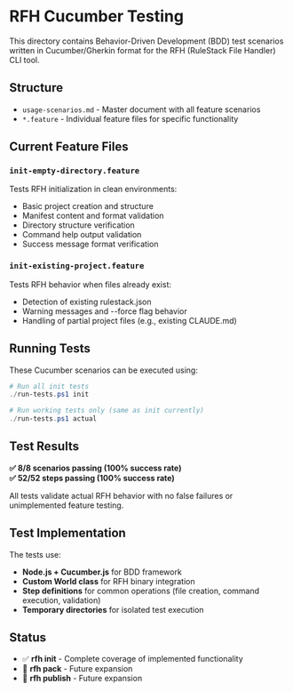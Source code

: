 # RFH Cucumber Testing

This directory contains Behavior-Driven Development (BDD) test scenarios written in Cucumber/Gherkin format for the RFH (RuleStack File Handler) CLI tool.

## Structure

- `usage-scenarios.md` - Master document with all feature scenarios
- `*.feature` - Individual feature files for specific functionality

## Current Feature Files

### `init-empty-directory.feature`
Tests RFH initialization in clean environments:
- Basic project creation and structure
- Manifest content and format validation  
- Directory structure verification
- Command help output validation
- Success message format verification

### `init-existing-project.feature` 
Tests RFH behavior when files already exist:
- Detection of existing rulestack.json
- Warning messages and --force flag behavior
- Handling of partial project files (e.g., existing CLAUDE.md)

## Running Tests

These Cucumber scenarios can be executed using:

```powershell
# Run all init tests
./run-tests.ps1 init

# Run working tests only (same as init currently)
./run-tests.ps1 actual
```

## Test Results

**✅ 8/8 scenarios passing (100% success rate)**  
**✅ 52/52 steps passing (100% success rate)**

All tests validate actual RFH behavior with no false failures or unimplemented feature testing.

## Test Implementation

The tests use:
- **Node.js + Cucumber.js** for BDD framework
- **Custom World class** for RFH binary integration
- **Step definitions** for common operations (file creation, command execution, validation)
- **Temporary directories** for isolated test execution

## Status

- ✅ **rfh init** - Complete coverage of implemented functionality
- 🚧 **rfh pack** - Future expansion  
- 🚧 **rfh publish** - Future expansion